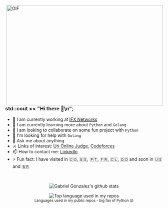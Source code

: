  <img align="right" alt="GIF" src="https://github.com/abhisheknaiidu/abhisheknaiidu/blob/master/code.gif?raw=true" width="500" height="320" />

### std::cout << "Hi there 👋\n";

- 🔭 I am currently working at [IFX Networks](https://www.ifxnetworks.com/)
- 🌱 I am currently learning more about `Python` and `Golang`
- 👯 I am looking to collaborate on some fun project with `Python`
- 🤔 I'm looking for help with `Golang`
- 💬 Ask me about anything
- ⚔️ Links of interest: [Uri Online Judge](https://www.urionlinejudge.com.br/judge/en/profile/244148), [Codeforces](https://codeforces.com/profile/gabrielgt99)
- 📫 How to contact me: [LinkedIn](https://www.linkedin.com/in/gabriel-gonzalez-tapias/)
- ⚡ Fun fact: I have visited in 🇨🇴, 🇪🇸, 🇵🇹, 🇫🇷, 🇨🇱, 🇩🇴 and soon in 🇺🇸 and 🇧🇷
<br />
<div align="center">

   ![Gabriel Gonzalez's github stats](https://github-readme-stats.vercel.app/api?username=gabrielgt99&show_icons=true&hide_border=false)

</div>

<div align="center">
  <img width="" src="https://github-readme-stats.vercel.app/api/top-langs/?username=gabrielgt99&layout=compact&hide_title=1&card_width=450" alt="Top language used in my repos" />
  <br />
  <small>Languages used in my public repos - big fan of Python 😛</small>
  <br />
  <br />


</div>

<!--
**gabrielgt99/gabrielgt99** is a ✨ _special_ ✨ repository because its `README.md` (this file) appears on your GitHub profile.
**https://es.piliapp.com/emoji/list/flags/ BANDERAS


Here are some ideas to get you started:
-->
